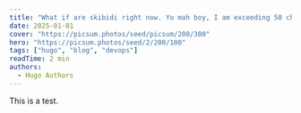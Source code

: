 ```yaml
---
title: "What if are skibidi right now. Yo mah boy, I am exceeding 50 characters now. Let's see what happens."
date: 2025-01-01
cover: "https://picsum.photos/seed/picsum/200/300"
hero: "https://picsum.photos/seed/2/200/100"
tags: ["hugo", "blog", "devops"]
readTime: 2 min
authors:
  - Hugo Authors
---
```


This is a test.
